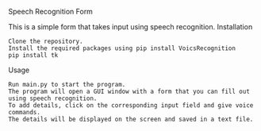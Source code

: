 Speech Recognition Form

This is a simple form that takes input using speech recognition.
Installation

    Clone the repository.
    Install the required packages using pip install VoicsRecognition
    pip install tk 

Usage

    Run main.py to start the program.
    The program will open a GUI window with a form that you can fill out using speech recognition.
    To add details, click on the corresponding input field and give voice commands.
    The details will be displayed on the screen and saved in a text file.

